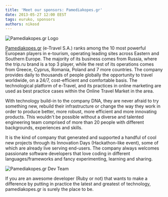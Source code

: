 ```yaml
---
title: 'Meet our sponsors: Pamediakopes.gr'
date: 2013-05-27 12:00 EEST
tags: euruko, sponsors
authors: nikosd
---
```


![Pamediakopes.gr Logo](/images/sponsors/pamediakopes_200x100.png "Pamediakopes.gr")

[Pamediakopes.gr](http://www.pamediakopes.gr/?utm_source=euruko&utm_medium=blog&utm_campaign=selene) (e-Travel S.A.) ranks among the 10 most powerful European players in e-tourism, operating leading sites across Eastern and Southern Europe. The majority of its business comes from Russia, where the trip.ru brand is a top 3 player, while the rest of its operations comes from Greece, Cyprus, Romania, Poland and 7 more countries. The company provides daily to thousands of people globally the opportunity to travel worldwide, on a 24/7, cost-efficient and comfortable basis. The technological platform of e-Travel, and its practices in online marketing are used as best practice cases within the Online Travel Market in the area.

With technology build-in to the company DNA, they are never afraid to try something new, rebuild their infrastructure or change the way they work in order to produce better, more robust, more efficient and more innovating products. This wouldn't be possible without a diverse and talented engineering team comprised of more than 20 people with different backgrounds, experiences and skills.

It is the kind of company that generated and supported a handful of cool new projects through its Innovation Days (Hackathon-like event), some of which are already live serving end-users.
The company always welcomes passionate software developers that love coding in different languages/frameworks and fancy experimenting, learning and sharing.

![Pamediakopes.gr Dev Team](/images/blog/pamediakopes_pano.jpg "Pamediakopes Panoramic")

If you are an awesome developer (Ruby or not) that wants to make a difference by putting in practice the latest and greatest of technology, pamediakopes.gr is surely the place to be.
